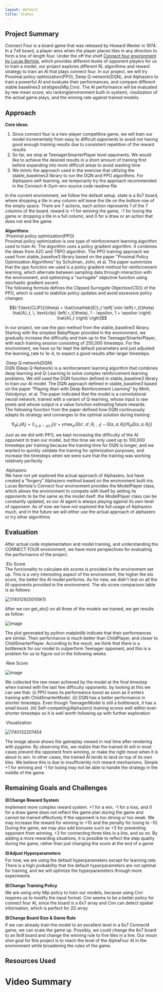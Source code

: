 ```yaml
---
layout: default
title: Status
---
```


## Project Summary
Connect Four is a board game that was released by Howard Wexler in 1974. In a 7x6 board, a player wins when the player places tiles in any direction to form a line of length four. Under the off the shelf [Connect four environment by Lucas Bertola](https://github.com/lucasBertola/Connect-4-Gym-env-Reinforcement-learning/tree/main/exemples), which provides different levels of opponent players for us to train a model, our project explores different RL algorithms and reward strategy to train an AI that plays connect four. In our project, we will try Proximal policy optimization(PPO), Deep Q-network(DQN), and Alphazero to train a powerful AI and evaluate their performances, and compare different stable baselines3 stratigies(Mlp,Cnn). The AI performance will be evaluated by rew mean score, elo ranking(environment built-in system), visulization of the actual game plays, and the winnng rate against trained models.

## Approach
**Core ideas**:  
1. Since connect four is a two-player competitive game, we will train our model incrementally from easy to difficult opponents to avoid not having good enough training results due to consistent repetition of the reward results  
2. So far, we stop at TeenagerSmarterPlayer level opponents. We would like to achieve the desired results in a short amount of training first before expanding into more difficult areas to avoid wasting time  
3. We mimic the approach used in the exercise that utilizing the stable_baselines3 library to run the DQN and PPO algorithms. For Alphazero self-learning, we temporarily try the approach recommended in the Connect-4-Gym-env source code readme file

In the current environment, we follow the default setup. state is a 6x7 board, where dropping a tile in any column will leave the tile on the bottom row of the empty space. There are 7 actions, each action represents 1 of the 7 columns of the board. reward is +1 for winning the game, -1 for losing the game or dropping a tile in a full column, and 0 for a draw or an action that does not end the game.

**Algorithms**:  
·Proximal policy optimization(PPO)  
Proximal policy optimization is one type of reinforcement learning algorithm used to train AI. The algorithm uses a policy gradient algorithm. It combines the ideas from A2C and TRPO algorithm. The PPO training approach we used from stable_baseline3 library based on the paper "Proximal Policy Optimization Algorithms" by Schulman, John, et al. The paper summrizes that the ppo function we used is a policy gradient method for reinforcement learning, which alternate between sampling data through interaction with the environment, and optimizing a "surrogate" objective function using stochastic gradient ascent.  
The following formula defines the Clipped Surrogate Objective(CSO) of the PPO, which is used to stabilize policy updates and avoid excessive policy changes:

$$L^{\text{CLIP}}(\theta) = \hat{\mathbb{E}}_t \left[ \min \left( r_t(\theta) \hat{A}_t, \, \text{clip} \left( r_t(\theta), 1 - \epsilon, 1 + \epsilon \right) \hat{A}_t \right) \right]$$

In our project, we use the ppo method from the stable_baseline3 library. Starting with the simplest BabyPlayer provided in the environment, we gradually increase the difficulty and train up to the TeenagerSmarterPlayer, with each training session consisting of 250,000 timesteps. For the environment, we have so far kept the default parameters and just adjusted the learning_rate to 1e-4, to expect a good results after larger timesteps.

·Deep Q-network(DQN)  
DQN (Deep Q-Network) is a reinforcement learning algorithm that combines deep learning and Q-Learning to solve complex reinforcement learning problems. We still used the DQN function defined in stable_baseline3 library to train our AI model. The DQN approach defined in stable_baseline3 based on the paper "Playing Atari with Deep Reinforcement Learning" by Mnih, Volodymyr, et al. The paper indicated that the model is a convolutional neural network, trained with a variant of Q-learning, whose input is raw pixels and whose output is a value function estimating future rewards.  
The following function from the paper defined how DQN continuously adapts its strategy and converges to the optimal solution during training:

$$
\nabla_{\theta} L_i (\theta_i) = \mathbb{E}_{s, a \sim \rho(.)} \left[ \left( r + \gamma \max_{a'} Q(s', a'; \theta_{i-1}) - Q(s, a; \theta_i) \right) \nabla_{\theta} Q(s, a; \theta_i) \right]
$$

Just as we did with PPO, we kept increasing the difficulty of the AI opponent to train our model, but this time we only used up to 100,000 timesteps per training because the training time for DQN is longer, and we wanted to quickly validate the training for optimization purposes, and increase the timesteps when we were sure that the training was working relatively perfectly


·Alphazero  
We have not yet explored the actual approach of Alphazero, but have created a “forgery” Alphazero method based on the environment built-ins. Lucas Bertola's Connect four environment provides the ModelPlayer class, which allows the environment to compete with itself by setting its opponents to be the same as the model itself. the ModelPlayer class can be constantly updated, so our AI agent is always playing against its own level of opponent. As of now we have not explored the full usage of Alphazero much, and in the future we will either use the actual approach of alphazero or try other algorithms

## Evaluation  
After actual code implementation and model training, and understanding the CONNECT FOUR environment, we have more perspectives for evaluating the performance of the project.  

·Elo Score  
The funcionality to calculate elo scores is provided in the environment set up. This is a very interesting aspect of the environment, the higher the elo score, the better the AI model performs. As for new, we didn't test on all the AI opponents provided in the environment. The elo score comparison table is as follows:

![1740129250109(1)](https://github.com/user-attachments/assets/7e704f96-b643-4734-ab71-d25b4cd1bfac)

After we run get_elo() on all three of the models we trained, we get results as follow:

![image](https://github.com/user-attachments/assets/452b58a3-ece1-4521-b4d6-8cab79d665ad)

The plot generated by python matplotlib indicate that their performances are similar. Their performance is much better than ChildPlayer, and closer to ChildSmarterPlayer. According to the result, we think that there is a bottleneck for our model to outperform Teenager opponent, and this is a problem for us to figure out in the following weeks

·Rew Score

![image](https://github.com/user-attachments/assets/52046b7c-ff28-4197-be45-7c6a89942602)

We collected the rew mean achieved by the model at the final timestep when trained with the last few difficulty opponents. by looking at this we can see that: (i) PPO loses its performance boost as soon as it enters training with ChildSmarterModel. (ii) DQN has a better performance in shorter timesteps. Even though TeenagerModel is still a bottleneck, it has a small boost. (iii) Self-competing(Alphazero) training scores well within even shorter timesteps so it is well worth following up with further exploration

·Visualization

![1740132207454](https://github.com/user-attachments/assets/a1b1b75c-f90c-4513-90b1-64316c24ca19)

The image above shows the gameplay viewed in real time after rendering with pygame. By observing this, we realize that the trained AI will in most cases prevent the opponent from winning, or make the right move when it is about to win. In other cases, the trained AI tends to land on top of its own tiles. We believe this is due to insufficiently rich reward mechanisms. Simple +1 for winning and -1 for losing may not be able to handle the strategy in the middle of the game.

## Remaining Goals and Challenges
🟥**Change Reward System**  
Implement more complex reward system. +1 for a win, -1 for a loss, and 0 for a draw game does not reflect the game plan during the game and cannot be trained effectively if the opponent is too strong or too weak. We may increase the reward for winning to +10 and the penalty for losing to -10. During the game, we may also add bonuses such as +3 for preventing opponent from winning, +3 for connecting three tiles in a line, and so on. By adding a more rewarding situations, it is possible to reflect the step quality during the game, rather than just changing the score at the end of a game

🟦**Adjust Hyperparameters**  
For now, we are using the default hyperparameters except for learning rate. There is a high probability that the default hyperparameters are not optimal for training, and we will optimize the hyperparameters through more experiments

🟩**Change Training Policy**  
We are using only Mlp policy to train our models, because using Cnn requires us to modify the input format. Cnn seems to be a better policy for connect four AI, since the board is a 6x7 array and Cnn can detect spatial information, which is perfect for 2D array

🟪**Change Board Size & Game Rule**  
If we can already train the model to an excellent level in a 6x7 Connect4 game, we can scale the game up. Possibly, we could change the 6x7 board to an 8x9 board and change the winning rule to five tiles in a line. Our moon shot goal for this project is to reach the level of the AlphaFour AI in the environment while broadening the rules of the game.

## Resources Used


# Video Summary
